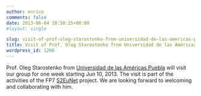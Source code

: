 ```yaml
---
author: enrico
comments: false
date: 2013-06-04 18:50:25+00:00
#layout: single

slug: visit-of-prof-oleg-starostenko-from-universidad-de-las-americas-puebla
title: Visit of Prof. Oleg Starostenko from Universidad de las Américas Puebla
wordpress_id: 1266
---
```


Prof. Oleg Starostenko from [Universidad de las Américas Puebla](http://ict.udlap.mx) will visit our group for one week starting Jun 10, 2013. The visit is part of the activities of the FP7 [S2EuNet](http://s2eunet.org) project. We are looking forward to welcoming and collaborating with him.
